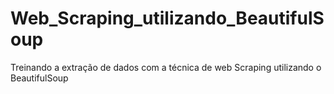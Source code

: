 # Web_Scraping_utilizando_BeautifulSoup
Treinando a extração de dados com a técnica de web Scraping utilizando o BeautifulSoup
